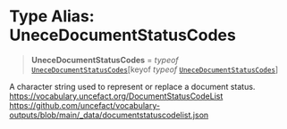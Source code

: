 # Type Alias: UneceDocumentStatusCodes

> **UneceDocumentStatusCodes** = *typeof* [`UneceDocumentStatusCodes`](../variables/UneceDocumentStatusCodes.md)\[keyof *typeof* [`UneceDocumentStatusCodes`](../variables/UneceDocumentStatusCodes.md)\]

A character string used to represent or replace a document status.
https://vocabulary.uncefact.org/DocumentStatusCodeList
https://github.com/uncefact/vocabulary-outputs/blob/main/_data/documentstatuscodelist.json

